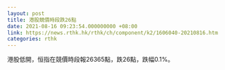 ```yaml
---
layout: post
title: 港股競價時段跌26點
date: 2021-08-16 09:23:54.000000000 +08:00
link: https://news.rthk.hk/rthk/ch/component/k2/1606040-20210816.htm
categories: rthk
---
```


港股低開，恒指在競價時段報26365點，跌26點，跌幅0.1%。
